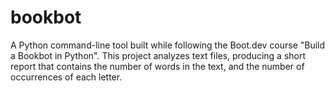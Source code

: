 # bookbot
A Python command-line tool built while following the Boot.dev course "Build a Bookbot in Python". This project analyzes text files, producing a short report that contains the number of words in the text, and the number of occurrences of each letter.
